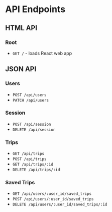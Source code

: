 # API Endpoints

## HTML API

### Root

- `GET /` - loads React web app

## JSON API

### Users

- `POST /api/users`
- `PATCH /api/users`

### Session

- `POST /api/session`
- `DELETE /api/session`

### Trips

- `GET /api/trips`
- `POST /api/trips`
- `GET /api/trips/:id`
- `DELETE /api/trips/:id`

### Saved Trips

- `GET /api/users/:user_id/saved_trips`
- `POST /api/users/:user_id/saved_trips`
- `DELETE /api/users/:user_id/saved_trips/:id`
